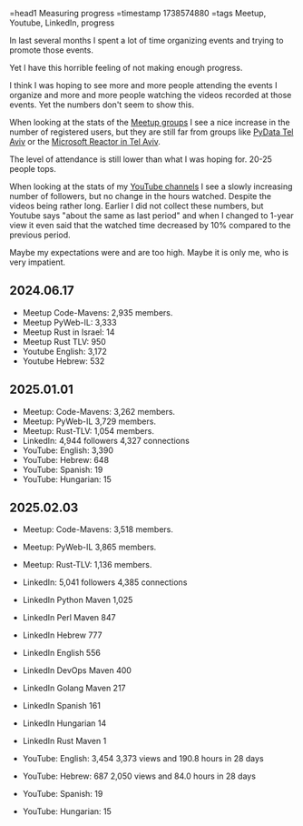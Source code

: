 =head1 Measuring progress
=timestamp 1738574880
=tags Meetup, Youtube, LinkedIn, progress

In last several months I spent a lot of time organizing events and trying to promote those events.

Yet I have this horrible feeling of not making enough progress.

I think I was hoping to see more and more people attending the events I organize and more and more people watching the videos
recorded at those events. Yet the numbers don't seem to show this.


When looking at the stats of the [Meetup groups](/meetup) I see a nice increase in the number of registered users, but they are still
far from groups like [PyData Tel Aviv](https://www.meetup.com/pydata-tel-aviv/) or the [Microsoft Reactor in Tel Aviv](https://www.meetup.com/Microsoft-Reactor-Tel-Aviv/).

The level of attendance is still lower than what I was hoping for. 20-25 people tops.

When looking at the stats of my [YouTube channels](/youtube) I see a slowly increasing number of followers, but no change in the
hours watched. Despite the videos being rather long. Earlier I did not collect these numbers, but Youtube says "about the same as last period"
and when I changed to 1-year view it even said that the watched time decreased by 10% compared to the previous period.

Maybe my expectations were and are too high. Maybe it is only me, who is very impatient.


## 2024.06.17

* Meetup Code-Mavens:     2,935 members.
* Meetup PyWeb-IL:        3,333
* Meetup Rust in Israel:     14
* Meetup Rust TLV:          950
* Youtube English:        3,172
* Youtube Hebrew:           532

## 2025.01.01

* Meetup: Code-Mavens: 3,262 members.
* Meetup: PyWeb-IL     3,729 members.
* Meetup: Rust-TLV:    1,054 members.
* LinkedIn:            4,944 followers 4,327 connections
* YouTube: English:    3,390
* YouTube: Hebrew:       648
* YouTube: Spanish:       19
* YouTube: Hungarian:     15

## 2025.02.03

* Meetup: Code-Mavens: 3,518 members.
* Meetup: PyWeb-IL     3,865 members.
* Meetup: Rust-TLV:    1,136 members.

* LinkedIn:            5,041 followers 4,385 connections

* LinkedIn Python Maven 1,025
* LinkedIn Perl Maven     847
* LinkedIn Hebrew         777
* LinkedIn English        556
* LinkedIn DevOps Maven   400
* LinkedIn Golang Maven   217
* LinkedIn Spanish        161
* LinkedIn Hungarian       14
* LinkedIn Rust Maven       1

* YouTube: English:    3,454   3,373 views and 190.8 hours in 28 days
* YouTube: Hebrew:       687   2,050 views and  84.0 hours in 28 days
* YouTube: Spanish:       19
* YouTube: Hungarian:     15



